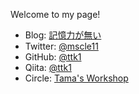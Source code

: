 Welcome to my page!

- Blog: [記憶力が無い](https://blog.ttk1.net)
- Twitter: [@mscle11](https://twitter.com/mscle11)
- GitHub: [@ttk1](https://github.com/ttk1)
- Qiita: [@ttk1](https://qiita.com/ttk1)
- Circle: [Tama's Workshop](https://tamas-workshop.com/)
